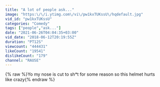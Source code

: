 ```yaml
---
title: "A lot of people ask..."
image: "https:\/\/i.ytimg.com\/vi\/pw1kxTUKssU\/hqdefault.jpg"
vid_id: "pw1kxTUKssU"
categories: "Comedy"
tags: ["people","ask..."]
date: "2021-06-26T04:04:35+03:00"
vid_date: "2018-06-12T20:19:55Z"
duration: "PT12S"
viewcount: "444431"
likeCount: "19541"
dislikeCount: "179"
channel: "RAUSE"
---
```

{% raw %}Yo my nose is cut to sh*t for some reason so this helmet hurts like crazy{% endraw %}
